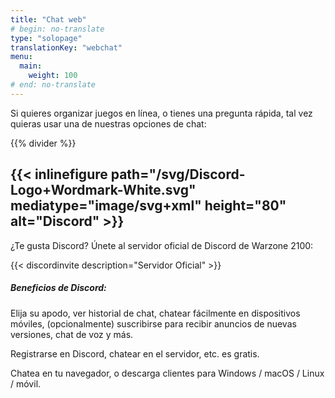 ```yaml
---
title: "Chat web"
# begin: no-translate
type: "solopage"
translationKey: "webchat"
menu:
  main:
    weight: 100
# end: no-translate
---
```


Si quieres organizar juegos en línea, o tienes una pregunta rápida, tal vez quieras usar una de nuestras opciones de chat:

{{% divider %}}

## {{< inlinefigure path="/svg/Discord-Logo+Wordmark-White.svg" mediatype="image/svg+xml" height="80" alt="Discord" >}}

¿Te gusta Discord? Únete al servidor oficial de Discord de Warzone 2100:

{{< discordinvite description="Servidor Oficial" >}}

##### Beneficios de Discord:

Elija su apodo, ver historial de chat, chatear fácilmente en dispositivos móviles, (opcionalmente) suscribirse para recibir anuncios de nuevas versiones, chat de voz y más.

Registrarse en Discord, chatear en el servidor, etc. es gratis.

Chatea en tu navegador, o descarga clientes para Windows / macOS / Linux / móvil.
